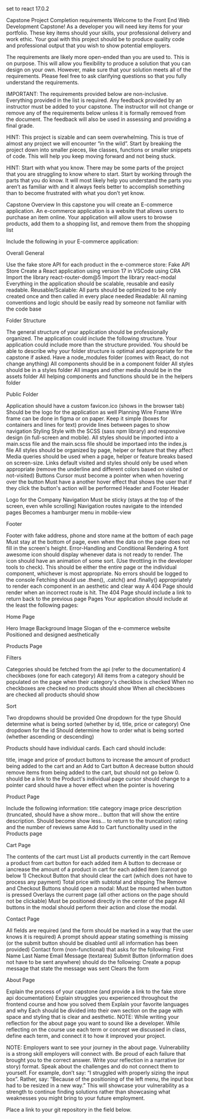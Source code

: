 set to react 17.0.2

Capstone Project
Completion requirements
Welcome to the Front End Web Development Capstone! As a developer you will need key items for your portfolio. These key items should your skills, your professional delivery and work ethic. Your goal with this project should be to produce quality code and professional output that you wish to show potential employers.

The requirements are likely more open-ended than you are used to. This is on purpose. This will allow you flexibility to produce a solution that you can design on your own. However, make sure that your solution meets all of the requirements. Please feel free to ask clarifying questions so that you fully understand the requirements.

IMPORTANT: The requirements provided below are non-inclusive. Everything provided in the list is required. Any feedback provided by an instructor must be added to your capstone. The instructor will not change or remove any of the requirements below unless it is formally removed from the document. The feedback will also be used in assessing and providing a final grade.

HINT: This project is sizable and can seem overwhelming. This is true of almost any project we will encounter “in the wild”. Start by breaking the project down into smaller pieces, like classes, functions or smaller snippets of code. This will help you keep moving forward and not being stuck.

HINT: Start with what you know. There may be some parts of the project that you are struggling to know where to start. Start by working through the parts that you do know. It will most likely help you understand the parts you aren’t as familiar with and it always feels better to accomplish something than to become frustrated with what you don’t yet know.

Capstone Overview
In this capstone you will create an E-commerce application. An e-commerce application is a website that allows users to purchase an item online. Your application will allow users to browse products, add them to a shopping list, and remove them from the shopping list

Include the following in your E-commerce application:

Overall
General

Use the fake store API for each product in the e-commerce store: Fake API Store
Create a React application using version 17 in VSCode using CRA
Import the library react-router-dom@5
Import the library react-modal
Everything in the application should be scalable, reusable and easily readable.
Reusable/Scalable: All parts should be optimized to be only created once and then called in every place needed
Readable: All naming conventions and logic should be easily read by someone not familiar with the code base

Folder Structure

The general structure of your application should be professionally organized. The application could include the following structure. Your application could include more than the structure provided. You should be able to describe why your folder structure is optimal and appropriate for the capstone if asked.
Have a node_modules folder (comes with React, do not change anything)
All components should be in a component folder
All styles should be in a styles folder
All images and other media should be in the assets folder
All helping components and functions should be in the helpers folder

Public Folder

Application should have a custom favicon.ico (shows in the browser tab)
Should be the logo for the application as well
Planning
Wire Frame
Wire frame can be done in figma or on paper.
Keep it simple (boxes for containers and lines for text)
provide lines between pages to show navigation
Styling
Style with the SCSS (sass npm library) and responsive design (in full-screen and mobile).
All styles should be imported into a main.scss file and the main.scss file should be importaed into the index.js file
All styles should be organized by page, helper or feature that they affect
Media queries should be used when a page, helper or feature breaks based on screen-size.
Links
default visited and styles should only be used when appropriate (remove the underline and different colors based on visited or not-visited)
Buttons
Cursor must become a pointer when when hovering over the button
Must have a another hover effect that shows the user that if they click the button's action will be performed
Header and Footer
Header

Logo for the Company
Navigation
Must be sticky (stays at the top of the screen, even while scrolling)
Navigation routes navigate to the intended pages
Becomes a hamburger menu in mobile-view

Footer

Footer with fake address, phone and store name at the bottom of each page
Must stay at the bottom of page, even when the data on the page does not fill in the screen's height.
Error-Handling and Conditional Rendering
A font awesome icon should display whenever data is not ready to render. The icon should have an animation of some sort. (Use throttling in the developer tools to check). This should be either the entire page or the individual component, whichever is most appropriate.
No errors should be logged to the console
Fetching should use .then(), .catch() and .finally() appropriately to render each component in an aesthetic and clear way
A 404 Page should render when an incorrect route is hit.
The 404 Page should include a link to return back to the previous page
Pages
Your application should include at the least the following pages:

Home Page

Hero Image
Background Image
Slogan of the e-commerce website
Positioned and designed aesthetically

Products Page

Filters

Categories should be fetched from the api (refer to the documentation)
4 checkboxes (one for each category)
All items from a category should be populated on the page when their category's checkbox is checked
When no checkboxes are checked no products should show
When all checkboxes are checked all products should show

Sort

Two dropdowns should be provided
One dropdown for the type
Should determine what is being sorted (whether by id, title, price or category)
One dropdown for the id
Should determine how to order what is being sorted (whether ascending or descending)

Products should have individual cards. Each card should include:

title, image and price of product
buttons to increase the amount of product being added to the cart and an Add to Cart button
A decrease button should remove items from being added to the cart, but should not go below 0.
should be a link to the Product's individual page
cursor should change to a pointer
card should have a hover effect when the pointer is hovering

Product Page

Include the following information:
title
category
image
price
description (truncated, should have a show more... button that will show the entire description. Should become show less... to return to the truncation)
rating and the number of reviews
same Add to Cart functionality used in the Products page

Cart Page

The contents of the cart must
List all products currently in the cart
Remove a product from cart button for each added item
A button to decrease or iancrease the amount of a product in cart for each added item (cannot go below 1)
Checkout Button that should clear the cart (which does not have to process any payment)
Total price with subtotal and shipping
The Remove and Checkout Buttons should open a modal:
Must be mounted when button is pressed
Overlays the current page (all other actions on the page should not be clickable)
Must be positioned directly in the center of the page
All buttons in the modal should perform their action and close the modal.

Contact Page

All fields are required (and the form should be marked in a way that the user knows it is required)
A prompt should appear stating something is missing (or the submit button should be disabled until all information has been provided)
Contact form (non-functional) that asks for the following:
First Name
Last Name
Email
Message (textarea)
Submit Button (information does not have to be sent anywhere) should do the following:
Create a popup message that state the message was sent
Clears the form

About Page

Explain the process of your capstone (and provide a link to the fake store api documentation)
Explain struggles you experienced throughout the frontend course and how you solved them
Explain your favorite languages and why
Each should be divided into their own section on the page with space and styling that is clear and aesthetic.
NOTE: While writing your reflection for the about page you want to sound like a developer. While reflecting on the course use each term or concept we discussed in class, define each term, and connect it to how it improved your project.

NOTE: Employers want to see your journey in the about page. Vulnerability is a strong skill employers will connect with. Be proud of each failure that brought you to the correct answer. Write your reflection in a narrative (or story) format. Speak about the challenges and do not connect them to yourself. For example, don’t say: “I struggled with properly sizing the input box”. Rather, say: “Because of the positioning of the left menu, the input box had to be resized in a new way.” This will showcase your vulnerability as a strength to continue finding solutions rather than showcasing what weaknesses you might bring to your future employment.

Place a link to your git repository in the field below.
